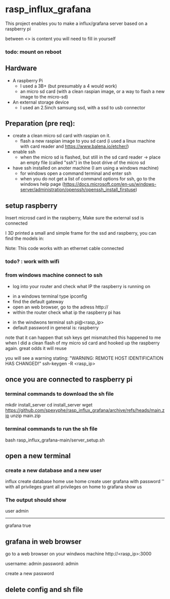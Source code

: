 

# rasp_influx_grafana
This project enables you to make a influx/grafana server based on a raspberry pi

between <> is content you will need to fill in yourself

### todo: mount on reboot

## Hardware
- A raspberry Pi 
  * I used a 3B+ (but presumably a 4 would work)
  * an micro sd card (with a clean raspian image, or a way to flash a new image to the micro-sd)
- An external storage device
  * I used an 2.5inch samsung ssd, with a ssd to usb connector 

## Preparation (pre req):
- create a clean micro sd card with raspian on it.
  * flash a new raspian image to you sd card (i used a linux machine with card reader and https://www.balena.io/etcher/)
- enable ssh
  * when the micro sd is flashed, but still in the sd card reader -> place an empty file (called "ssh") in the boot drive of the micro sd
- have ssh installed on anoter machine (I am using a windows machine)
  * for windows open a command terminal and enter ssh
  * when you do not get a list of command options for ssh, go to the windows help page 
  (https://docs.microsoft.com/en-us/windows-server/administration/openssh/openssh_install_firstuse)

## setup raspberry
Insert microsd card in the raspberry, 
Make sure the external ssd is connected

I 3D printed a small and simple frame for the ssd and raspberry, you can find the models in:

Note: This code works with an ethernet cable connected
### todo? : work with wifi

### from windows machine connect to ssh
-  log into your router and check what IP the raspberry is running on
  * in a windows terminal type ipconfig
  * find the default gateway
  * open an web browser, go to the adress http://<default gateway adress>
  * within the router check what ip the raspberry pi has
- in the windwons terminal ssh pi@<rasp_ip>
- default password in general is: raspberry

note that it can happen that ssh keys get mismatched 
this happened to me when I did a clean flash of my micro sd card and hooked up the raspberry again. 
great odds it will reuse

you will see a warning stating: "WARNING: REMOTE HOST IDENTIFICATION HAS CHANGED!"
ssh-keygen -R <rasp_ip>

## once you are connected to raspberry pi
### terminal commands to download the sh file
mkdir install_server
cd install_server
wget https://github.com/spexyphe/rasp_influx_grafana/archive/refs/heads/main.zip
unzip main.zip

### terminal commands to run the sh file
bash rasp_influx_grafana-main/server_setup.sh

## open a new terminal
### create a new database and a new user
influx
create database home
use home
create user grafana with password '<passwordhere>' with all privileges
grant all privileges on home to grafana
show us

### The output should show
user admin
---- -----
grafana true


## grafana in web browser
go to a web browser on your windwos machine
http://<rasp_ip>:3000

username: admin
password: admin

create a new password

## delete config and sh file
